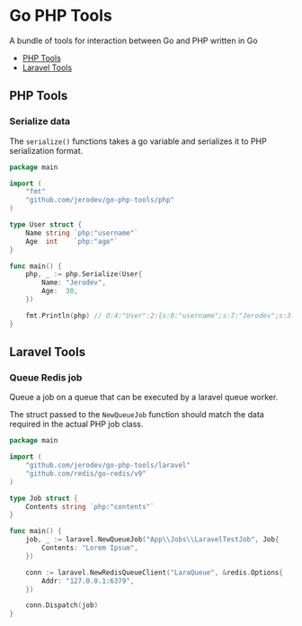 # Go PHP Tools
A bundle of tools for interaction between Go and PHP written in Go

- [PHP Tools](#php-tools)
- [Laravel Tools](#laravel-tools)

## PHP Tools
### Serialize data
The `serialize()` functions takes a go variable and serializes it to PHP serialization format.

```go
package main

import (
	"fmt"
	"github.com/jerodev/go-php-tools/php"
)

type User struct {
	Name string `php:"username"`
	Age  int    `php:"age"`
}

func main() {
	php, _ := php.Serialize(User{
		Name: "Jerodev",
		Age:  30,
	})

	fmt.Println(php) // O:4:"User":2:{s:8:"username";s:7:"Jerodev";s:3:"age";i:30;}
}
```

## Laravel Tools
### Queue Redis job
Queue a job on a queue that can be executed by a laravel queue worker.

The struct passed to the `NewQueueJob` function should match the data required in the actual PHP job class.

```go
package main

import (
	"github.com/jerodev/go-php-tools/laravel"
	"github.com/redis/go-redis/v9"
)

type Job struct {
	Contents string `php:"contents"`
}

func main() {
	job, _ := laravel.NewQueueJob("App\\Jobs\\LaravelTestJob", Job{
		Contents: "Lorem Ipsum",
	})

	conn := laravel.NewRedisQueueClient("LaraQueue", &redis.Options{
		Addr: "127.0.0.1:6379",
	})

	conn.Dispatch(job)
}

```